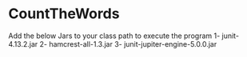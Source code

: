 # CountTheWords
Add the below Jars to your class path to execute the program
1- junit-4.13.2.jar
2- hamcrest-all-1.3.jar
3- junit-jupiter-engine-5.0.0.jar
